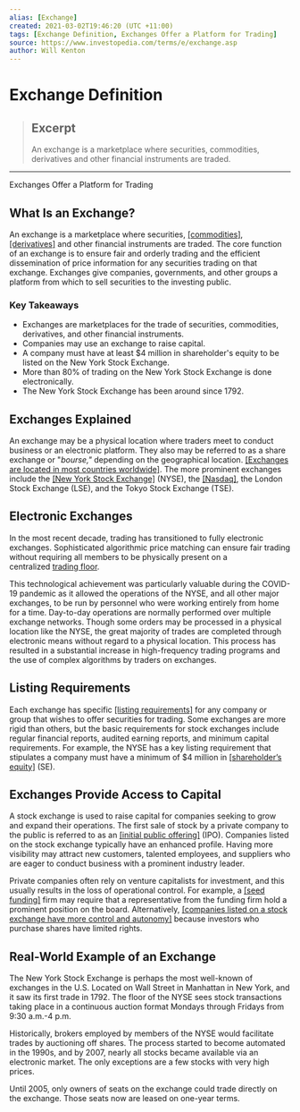 ```yaml
---
alias: [Exchange]
created: 2021-03-02T19:46:20 (UTC +11:00)
tags: [Exchange Definition, Exchanges Offer a Platform for Trading]
source: https://www.investopedia.com/terms/e/exchange.asp
author: Will Kenton
---
```


# Exchange Definition

> ## Excerpt
> An exchange is a marketplace where securities, commodities, derivatives and other financial instruments are traded.

---

Exchanges Offer a Platform for Trading
## What Is an Exchange?

An exchange is a marketplace where securities, [[commodities]](https://www.investopedia.com/terms/c/commodity.asp), [[derivatives]](https://www.investopedia.com/terms/d/derivative.asp) and other financial instruments are traded. The core function of an exchange is to ensure fair and orderly trading and the efficient dissemination of price information for any securities trading on that exchange. Exchanges give companies, governments, and other groups a platform from which to sell securities to the investing public.

### Key Takeaways

-   Exchanges are marketplaces for the trade of securities, commodities, derivatives, and other financial instruments.
-   Companies may use an exchange to raise capital.
-   A company must have at least $4 million in shareholder's equity to be listed on the New York Stock Exchange.
-   More than 80% of trading on the New York Stock Exchange is done electronically.
-   The New York Stock Exchange has been around since 1792.

## Exchanges Explained

An exchange may be a physical location where traders meet to conduct business or an electronic platform. They also may be referred to as a share exchange or "_bourse,"_ depending on the geographical location. [[Exchanges are located in most countries worldwide]](https://www.investopedia.com/financial-edge/1212/stock-exchanges-around-the-world.aspx). The more prominent exchanges include the [[New York Stock Exchange]](https://www.investopedia.com/terms/n/nyse.asp) (NYSE), the [[Nasdaq]](https://www.investopedia.com/terms/n/nasdaq.asp), the London Stock Exchange (LSE), and the Tokyo Stock Exchange (TSE).

## Electronic Exchanges

In the most recent decade, trading has transitioned to fully electronic exchanges. Sophisticated algorithmic price matching can ensure fair trading without requiring all members to be physically present on a centralized [trading floor](https://www.investopedia.com/terms/t/trading_floor.asp).

This technological achievement was particularly valuable during the COVID-19 pandemic as it allowed the operations of the NYSE, and all other major exchanges, to be run by personnel who were working entirely from home for a time. Day-to-day operations are normally performed over multiple exchange networks. Though some orders may be processed in a physical location like the NYSE, the great majority of trades are completed through electronic means without regard to a physical location. This process has resulted in a substantial increase in high-frequency trading programs and the use of complex algorithms by traders on exchanges.

## Listing Requirements

Each exchange has specific [[listing requirements]](https://www.investopedia.com/terms/l/listingrequirements.asp) for any company or group that wishes to offer securities for trading. Some exchanges are more rigid than others, but the basic requirements for stock exchanges include regular financial reports, audited earning reports, and minimum capital requirements. For example, the NYSE has a key listing requirement that stipulates a company must have a minimum of $4 million in [[shareholder’s equity]](https://www.investopedia.com/terms/s/shareholdersequity.asp) (SE).

## Exchanges Provide Access to Capital

A stock exchange is used to raise capital for companies seeking to grow and expand their operations. The first sale of stock by a private company to the public is referred to as an [[initial public offering]](https://www.investopedia.com/terms/i/ipo.asp) (IPO). Companies listed on the stock exchange typically have an enhanced profile. Having more visibility may attract new customers, talented employees, and suppliers who are eager to conduct business with a prominent industry leader.

Private companies often rely on venture capitalists for investment, and this usually results in the loss of operational control. For example, a [[seed funding]](https://www.investopedia.com/terms/s/seedcapital.asp) firm may require that a representative from the funding firm hold a prominent position on the board. Alternatively, [[companies listed on a stock exchange have more control and autonomy]](https://www.investopedia.com/financial-edge/0712/why-companies-change-exchanges.aspx) because investors who purchase shares have limited rights.

## Real-World Example of an Exchange

The New York Stock Exchange is perhaps the most well-known of exchanges in the U.S. Located on Wall Street in Manhattan in New York, and it saw its first trade in 1792. The floor of the NYSE sees stock transactions taking place in a continuous auction format Mondays through Fridays from 9:30 a.m.-4 p.m.

Historically, brokers employed by members of the NYSE would facilitate trades by auctioning off shares. The process started to become automated in the 1990s, and by 2007, nearly all stocks became available via an electronic market. The only exceptions are a few stocks with very high prices.

Until 2005, only owners of seats on the exchange could trade directly on the exchange. Those seats now are leased on one-year terms.
